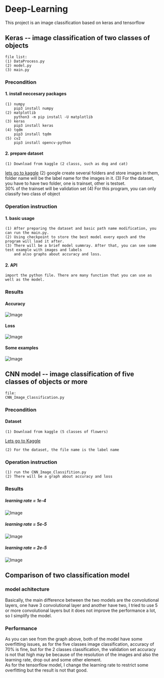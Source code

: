 # Deep-Learning
This project is an image classification based on keras and tensorflow
## Keras -- image classification of two classes of objects
    file list:
    (1) DataProcess.py
    (2) model.py
    (3) main.py
### Precondition
#### 1. install neccesary packages
    (1) numpy   
        pip3 install numpy
    (2) matplotlib
        python3 -m pip install -U matplotlib
    (3) keras
        pip3 install keras
    (4) tqdm
        pip3 install tqdm
    (5) cv2
        pip3 install opencv-python
#### 2. prepare dataset
    (1) Download from kaggle (2 classs, such as dog and cat)
[lets go to kaggle](https://www.kaggle.com/rahul897/catsdogs)
    (2) google 
    create several folders and store images in them, folder name will be the label name for the images in it.
    (3) For the dataset, you have to have two folder, one is trainset, other is testset.     
        30% of the trainset will be validation set
    (4) For this program, you can only classify two class of object

### Operation instruction
#### 1. basic usage
    (1) After preparing the dataset and basic path name modification, you can run the main.py.    
    (2) Using checkpoint to store the best model every epoch and the program will load it after.
    (3) There will be a brief model summray. After that, you can see some test example with images and labels
        and also graphs about accuracy and loss.
#### 2. API
    import the python file. There are many function that you can use as well as the model.
### Results
#### Accuracy
![Image](https://github.com/zywan/Deep-Learning/blob/master/Accuracy.png)
#### Loss
![Image](https://github.com/zywan/Deep-Learning/blob/master/loss.png)
#### Some examples
![Image](https://github.com/zywan/Deep-Learning/blob/master/Figure_1.png)
## CNN model -- image classification of five classes of objects or more
    file:
    CNN_Image_Classification.py
### Precondition 
#### Dataset
    (1) Download from kaggle (5 classes of flowers)    
[Lets go to Kaggle]( https://www.kaggle.com/alxmamaev/flowers-recognition)      
    
    (2) For the dataset, the file name is the label name
### Operation instruction
    (1) run the CNN_Image_Classifition.py
    (2) There will be a graph about accuracy and loss
### Results
##### learning rate = 1e-4
![Image](https://github.com/zywan/Deep-Learning/blob/master/lr%3D10%20-4.png)
##### learning rate = 5e-5
![Image](https://github.com/zywan/Deep-Learning/blob/master/lr%20%3D%205%2010%20-5.png)
##### learning rate = 2e-5
![Image](https://github.com/zywan/Deep-Learning/blob/master/lr%20%3D%202%2010%20-%205.png)

## Comparison of two classification model
### model achitecture
Basically, the main difference between the two models are the convolutional layers, one have 3 convolutional layer and another have two, 
I tried to use 5 or more convolutional layers but it does not improve the performance a lot, so I simplify the model.
### Performance
As you can see from the graph above, both of the model have some overfitting issues, as for the five classes image classification, accuracy of 70% is fine, but for the 2 classes classification, the validation set accuracy is not that high may be because of the resolution of the images and also the learning rate, drop out and some other element.       
    As for the tensorflow model, I change the learning rate to restrict some overfitting but the result is not that good.

